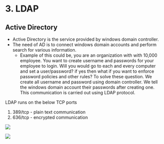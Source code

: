 # 3. LDAP

## Active Directory

* Active Directory is the service provided by windows domain controller.
* The need of AD is to connect windows domain accounts and perform search for various information.
  * Example of this could be, you are an organization with with 10,000 employee. You want to create username and passwords for your employee to login. Will you would go to each and every computer and set a user/password? if yes then what if you want to enforce password policies and other rules? To solve these question. We create all username and password using domain controller. We tell the windows domain account their passwords after creating one. This communication is carried out using LDAP protocol.

LDAP runs on the below TCP ports

1. 389/tcp - plain text communication
2. 636/tcp - encrypted communication

![](../../.gitbook/assets/image-67.png)

![](../../.gitbook/assets/image-26.png)

